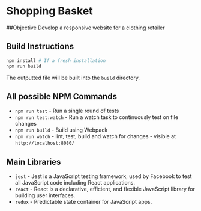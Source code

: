 # Shopping Basket
##Objective
Develop a responsive website for a clothing retailer

## Build Instructions
```zsh
npm install # If a fresh installation
npm run build
```
The outputted file will be built into the `build` directory. 

## All possible NPM Commands
- `npm run test` - Run a single round of tests
- `npm run test:watch` - Run a watch task to continuously test on file changes
- `npm run build` - Build using Webpack
- `npm run watch` - lint, test, build and watch for changes - visible at `http://localhost:8080/`

## Main Libraries 
- `jest` - Jest is a JavaScript testing framework, used by Facebook to test all JavaScript code including React applications.
- `react` - React is a declarative, efficient, and flexible JavaScript library for building user interfaces.
- `redux` - Predictable state container for JavaScript apps.
